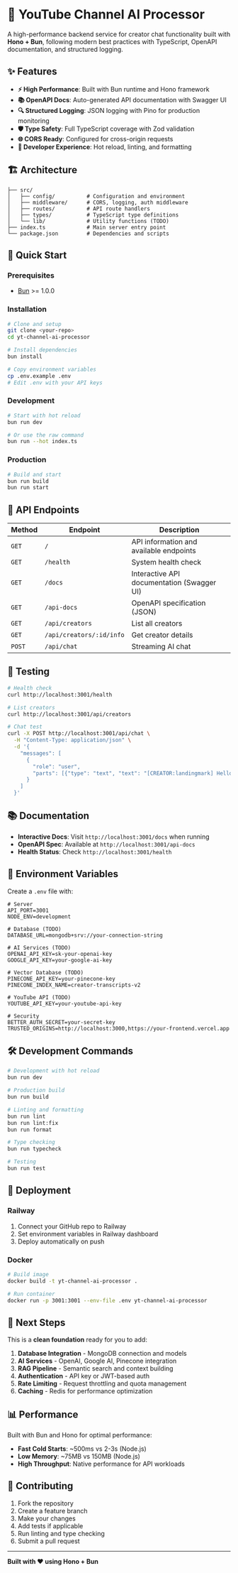 # 🚀 YouTube Channel AI Processor

A high-performance backend service for creator chat functionality built with **Hono + Bun**, following modern best practices with TypeScript, OpenAPI documentation, and structured logging.

## ✨ Features

- **⚡ High Performance**: Built with Bun runtime and Hono framework
- **📚 OpenAPI Docs**: Auto-generated API documentation with Swagger UI
- **🔍 Structured Logging**: JSON logging with Pino for production monitoring
- **🛡️ Type Safety**: Full TypeScript coverage with Zod validation
- **🌐 CORS Ready**: Configured for cross-origin requests
- **🔧 Developer Experience**: Hot reload, linting, and formatting

## 🏗️ Architecture

```
├── src/
│   ├── config/          # Configuration and environment
│   ├── middleware/      # CORS, logging, auth middleware
│   ├── routes/          # API route handlers
│   ├── types/           # TypeScript type definitions
│   └── lib/             # Utility functions (TODO)
├── index.ts             # Main server entry point
└── package.json         # Dependencies and scripts
```

## 🚀 Quick Start

### Prerequisites
- [Bun](https://bun.sh) >= 1.0.0

### Installation
```bash
# Clone and setup
git clone <your-repo>
cd yt-channel-ai-processor

# Install dependencies
bun install

# Copy environment variables
cp .env.example .env
# Edit .env with your API keys
```

### Development
```bash
# Start with hot reload
bun run dev

# Or use the raw command
bun run --hot index.ts
```

### Production
```bash
# Build and start
bun run build
bun run start
```

## 📡 API Endpoints

| Method | Endpoint | Description |
|--------|----------|-------------|
| `GET` | `/` | API information and available endpoints |
| `GET` | `/health` | System health check |
| `GET` | `/docs` | Interactive API documentation (Swagger UI) |
| `GET` | `/api-docs` | OpenAPI specification (JSON) |
| `GET` | `/api/creators` | List all creators |
| `GET` | `/api/creators/:id/info` | Get creator details |
| `POST` | `/api/chat` | Streaming AI chat |

## 🧪 Testing

```bash
# Health check
curl http://localhost:3001/health

# List creators
curl http://localhost:3001/api/creators

# Chat test
curl -X POST http://localhost:3001/api/chat \
  -H "Content-Type: application/json" \
  -d '{
    "messages": [
      {
        "role": "user",
        "parts": [{"type": "text", "text": "[CREATOR:landingmark] Hello!"}]
      }
    ]
  }'
```

## 📚 Documentation

- **Interactive Docs**: Visit `http://localhost:3001/docs` when running
- **OpenAPI Spec**: Available at `http://localhost:3001/api-docs`
- **Health Status**: Check `http://localhost:3001/health`

## 🔧 Environment Variables

Create a `.env` file with:

```env
# Server
API_PORT=3001
NODE_ENV=development

# Database (TODO)
DATABASE_URL=mongodb+srv://your-connection-string

# AI Services (TODO)
OPENAI_API_KEY=sk-your-openai-key
GOOGLE_API_KEY=your-google-ai-key

# Vector Database (TODO)
PINECONE_API_KEY=your-pinecone-key
PINECONE_INDEX_NAME=creator-transcripts-v2

# YouTube API (TODO)
YOUTUBE_API_KEY=your-youtube-api-key

# Security
BETTER_AUTH_SECRET=your-secret-key
TRUSTED_ORIGINS=http://localhost:3000,https://your-frontend.vercel.app
```

## 🛠️ Development Commands

```bash
# Development with hot reload
bun run dev

# Production build
bun run build

# Linting and formatting
bun run lint
bun run lint:fix
bun run format

# Type checking
bun run typecheck

# Testing
bun run test
```

## 🚢 Deployment

### Railway
1. Connect your GitHub repo to Railway
2. Set environment variables in Railway dashboard
3. Deploy automatically on push

### Docker
```bash
# Build image
docker build -t yt-channel-ai-processor .

# Run container
docker run -p 3001:3001 --env-file .env yt-channel-ai-processor
```

## 🎯 Next Steps

This is a **clean foundation** ready for you to add:

1. **Database Integration** - MongoDB connection and models
2. **AI Services** - OpenAI, Google AI, Pinecone integration
3. **RAG Pipeline** - Semantic search and context building
4. **Authentication** - API key or JWT-based auth
5. **Rate Limiting** - Request throttling and quota management
6. **Caching** - Redis for performance optimization

## 📊 Performance

Built with Bun and Hono for optimal performance:
- **Fast Cold Starts**: ~500ms vs 2-3s (Node.js)
- **Low Memory**: ~75MB vs 150MB (Node.js)
- **High Throughput**: Native performance for API workloads

## 🤝 Contributing

1. Fork the repository
2. Create a feature branch
3. Make your changes
4. Add tests if applicable
5. Run linting and type checking
6. Submit a pull request

---

**Built with ❤️ using Hono + Bun**